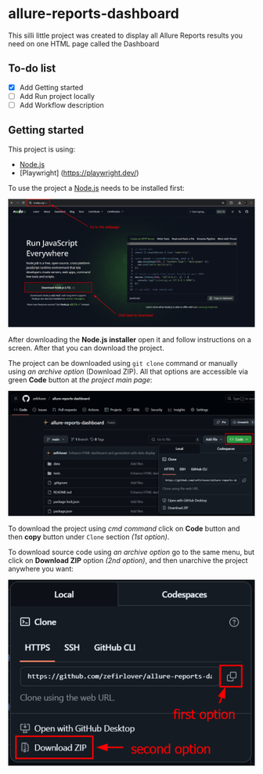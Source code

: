 # allure-reports-dashboard

This silli little project was created to display all Allure Reports results you need on one HTML page called the Dashboard

## To-do list

- [x] Add Getting started
- [ ] Add Run project locally
- [ ] Add Workflow description

## Getting started

This project is using:

- [Node.js](https://nodejs.org/en)
- [Playwright] (https://playwright.dev/)

To use the project a [Node.js](https://nodejs.org/en) needs to be installed first:

![Screenshot_node.png](readme-img/Screenshot_node.png)

After downloading the **Node.js installer** open it and follow instructions on a screen. After that you can download the project.

The project can be downloaded using `git clone` command or manually using *an archive option* (Download ZIP). All that options are accessible via green **Code** button at *the project main page*:

![green_code_button.png](readme-img/green_code_button.png)

To download the project using *cmd command* click on **Code** button and then **copy** button under `Clone` section *(1st option)*.

To download source code using *an archive option* go to the same menu, but click on **Download ZIP** option *(2nd option)*, and then unarchive the project anywhere you want:

![code_div_options.png](readme-img/code_div_options.png)

